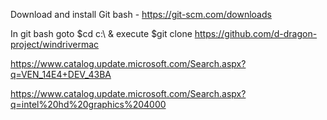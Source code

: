 Download and install Git bash - https://git-scm.com/downloads

In git bash goto $cd c:\ & execute $git clone https://github.com/d-dragon-project/windrivermac

https://www.catalog.update.microsoft.com/Search.aspx?q=VEN_14E4+DEV_43BA

https://www.catalog.update.microsoft.com/Search.aspx?q=intel%20hd%20graphics%204000
